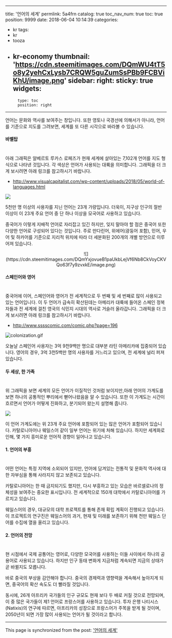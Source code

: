 
---
title: '언어의 세계'
permlink: 5a4frn
catalog: true
toc_nav_num: true
toc: true
position: 9999
date: 2018-06-04 10:14:39
categories:
- kr
tags:
- kr
- tooza
- kr-economy
thumbnail: 'https://cdn.steemitimages.com/DQmWU4tT5o8y2yehCxLysb7CRQW5guZumSsPBb9FCBViKhU/image.png'
sidebar:
    right:
        sticky: true
widgets:
    -
        type: toc
        position: right
---


언어는 문화와 역사를 보여주는 창입니다. 또한 영토나 국경선에 의해서가 아니라, 언어를 기준으로 지도를 그려보면, 세계를 또 다른 시각으로 바라볼 수 있습니다.

#### 바벨탑
#
아래 그래픽은 알베르토 루카스 로페즈가 현재 세계에 살아있는 7,102개 언어를 지도 형식으로 나타낸 것입니다.  각 색상은 언어가 사용되는 대륙을 의미합니다.  그래픽을 더 크게 보시려면 아래 링크를 참고하시기 바랍니다.

- http://www.visualcapitalist.com/wp-content/uploads/2018/05/world-of-languages.html

![](https://cdn.steemitimages.com/DQmWU4tT5o8y2yehCxLysb7CRQW5guZumSsPBb9FCBViKhU/image.png)

5천만 명 이상의 사용자를 지닌 언어는 23개 가량입니다. 더욱이, 지구상 인구의 절반 이상이 이 23개 주요 언어 중 단 하나 이상을 모국어로 사용하고 있습니다. 

중국어가 이렇게 지배적 언어로 자리잡고 있긴 하지만, 잊지 말아야 할 점은 중국어 또한 다양한 언어로 구성되어 있다는 것입니다. 주로 만다린어, 위에어(광둥어 포함), 민어, 우어 및 하카어를 기준으로 지리적 위치에 따라 더 세분화된 200개의 개별 방언으로 이루어져 있습니다. 

<center>
![](https://cdn.steemitimages.com/DQmYxjovueB1paUkbLejVf6Nb8CkVoyCKVQo63f7y9zvxkE/image.png)
</center>

#### 스페인어와 영어
#
중국어에 이어, 스페인어와 영어가 전 세계적으로 두 번째 및 세 번째로 많이 사용되고 있는 언어입니다. 이 두 언어가 급속히 확산된데는 아메리카 대륙에 들어온 스페인 정복자들과 전 세계에 걸친 영국의 식민지 시대의 역사로 거슬러 올라갑니다. 그래픽을 더 크게 보시려면 아래 링크를 참고하시기 바랍니다.

- http://www.sssscomic.com/comic.php?page=196

![colonization.gif](https://cdn.steemitimages.com/DQmT4zUNGzyJ4vjLfwMKu9t7oN8kYaRCM29TdgKF6rjn3Ev/colonization.gif)

오늘날 스페인어 사용자는 3억 9천9백만 명으로 대부분 라틴 아메리카에 집중되어 있습니다. 영어의 경우, 3억 3천5백만 명의 사용자를 거느리고 있으며, 전 세계에 널리 퍼져 있습니다.

#### 두 세상, 한 가족
#
위 그래픽을 보면 세계의 모든 언어가 이질적인 것처럼 보이지만,아래 언어의 가계도를 보면 하나의 공통적인 뿌리에서 뻗어나왔음을 알 수 있습니다.  또한 이 가계도는 시간이 흐르면서 언어가 어떻게  진화하고, 분기되어 왔는지 설명해 줍니다.


![](https://cdn.steemitimages.com/DQmUENeEkiFUzggF8YrUaRKoEgrXsVkWfPHhHxiXhNBDyPS/image.png)

이 언어 가계도에는 위 23개 주요 언어에 포함되어 있는 많은 언어가 포함되어 있습니다.  카탈로니아어나 웨일스어 같이 일부 언어는 위기에 처해 있습니다. 하지만 세계화로 인해, 몇 가지 흥미로운 언어적 경향이 일어나고 있습니다.

#### 1. 언어의 부흥
#
어떤 언어는 특정 지역에 소외되어 있지만, 언어에 담겨있는 전통적 및 문화적 역사에 대한 자부심을 통해 사라지지 않고 보존되고 있습니다.

카탈로니아어는 한 때 금지되기도 했지만, 다시 부흥하고 있는 모습은 바르셀로나의 정체성을 보여주는 중요한 표시입니다.  전 세계적으로 150개 대학에서 카탈로니아어를 가르치고 있습니다.

웨일스어의 경우, 대규모의 대학 프로젝트를 통해 존재 확립 계획이 진행되고 있습니다. 이 프로젝트의 연구진은 웨일스어의 과거, 현재 및 미래를 보존하기 위해 천만 웨일스 단어를 수집에 열을 올리고 있습니다.

#### 2. 언어의 전망
#
현 시점에서 국제 공통어는 영어로,  다양한 모국어를 사용하는 이들 사이에서 하나의 공용어로 사용되고 있습니다. 하지만 인구 동태 변화게 지금처럼 계속되면 지금의 상태가 곧 바뀔지도 모릅니다. 

바로 중국의 부상을 감안해야 합니다. 중국의 경제력과 영향력을 계속해서 높아지게 되면, 중국어의 확산 속도도 더 빨라질 것입니다.

동시에, 26개 아프리카 국가들의 인구 규모도 현재 보다 두 배로 커질 것으로 전망되며, 이 중 많은 국가들이 제1 언어로 프랑스어를 사용하고 있습니다. 투자 은행 나티시스(Natixis)의 연구에 따르면, 아프리카의 성장으로 프랑스어가 주목을 받게 될 것이며,   2050년이 되면 가장 많이 사용되는 언어가 될 것이라고 합니다.

- - -

This page is synchronized from the post: ['언어의 세계'](https://steemit.com/@pius.pius/5a4frn)

